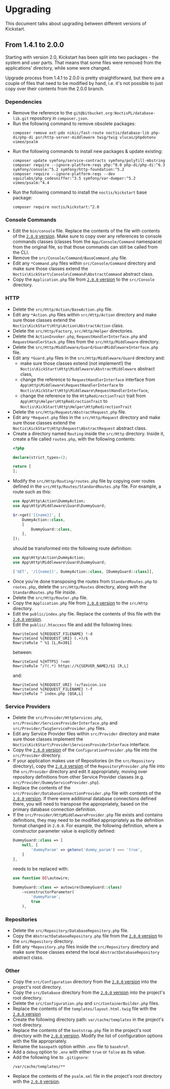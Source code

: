 # Upgrading

This document talks about upgrading between different versions of Kickstart.

## From 1.4.1 to 2.0.0

Starting with version 2.0, Kickstart has been split into two packages - the system and user parts. That means that
some files were removed from the applications' directory, while some were changed.

Upgrade process from 1.4.1 to 2.0.0 is pretty straightforward, but there are a couple of files that need to be modified
by hand, i.e. it's not possible to just copy over their contents from the 2.0.0 branch.

### Dependencies

* Remove the reference to the `git@bitbucket.org:NoctisPL/database-lib.git` repository in `composer.json`.
* Run the following command to remove obsolete packages:
  ```shell
  composer remove ext-pdo nikic/fast-route noctis/database-lib php-di/php-di psr/http-server-middleware twig/twig vlucas/phpdotenv vimeo/psalm
  ```
* Run the following commands to install new packages & update existing:
  ```shell
  composer update symfony/service-contracts symfony/polyfill-mbstring
  composer require --ignore-platform-reqs php:^8.0 php-di/php-di:^6.3 symfony/console:^5.2 symfony/http-foundation:^5.2
  composer require --ignore-platform-reqs --dev squizlabs/php_codesniffer:^3.5 symfony/var-dumper:^5.2 vimeo/psalm:^4.4
  ```
* Run the following command to install the `noctis/kickstart` base package:
  ```shell
  composer require noctis/kickstart:^2.0
  ```

### Console Commands

* Edit the `bin/console` file. Replace the contents of the file with contents of the
  [`2.0.0` version](https://github.com/Noctis/kickstart-app/blob/master/bin/console). Make sure to copy over any
  references to console commands classes (classes from the `App/Console/Command` namespace) from the original file,
  so that those commands can still be called from the CLI.
* Remove the `src/Console/Command/BaseCommand.php` file. 
* Edit any `*Command.php` files within `src/Console/Command` directory and make sure those classes extend the
  `Noctis\KickStart\Console\Command\AbstractCommand` abstract class.
* Copy the `Application.php` file from 
  [`2.0.0` version](https://github.com/Noctis/kickstart-app/blob/master/src/Console/Application.php) to the
  `src/Console` directory.
  
### HTTP

* Delete the `src/Http/Action/BaseAction.php` file.
* Edit any `*Action.php` files within `src/Http/Action` directory and make sure those classes extend the
  `Noctis\KickStart\Http\Action\AbstractAction` class.
* Delete the `src/Http/Factory`, `src/Http/Helper` directories.
* Delete the `ActionInvoker.php`, `RequestHandlerInterface.php` and `RequestHandlerStack.php` files from the
  `src/Http/Middleware` directory.
* Delete the `src/Http/Middleware/Guard/GuardMiddlewareInterface.php` file.
* Edit any `*Guard.php` files in the `src/Http/Middleware/Guard` directory and:
  * make sure those classes extend (not implement!) the `Noctis\KickStart\Http\Middleware\AbstractMiddleware` abstract 
    class,
  * change the reference to `RequestHandlerInterface` interface from `App\Http\Middleware\RequestHandlerInterface` to 
    `Noctis\KickStart\Http\Middleware\RequestHandlerInterface`,
  * change the reference to the `HttpRedirectionTrait` trait from `App\Http\Helper\HttpRedirectionTrait` to 
    `Noctis\KickStart\Http\Helper\HttpRedirectionTrait`
* Delete the `src/Http/Request/AbstractRequest.php` file.
* Edit any `*Request.php` files in the `src/Http/Request` directory and make sure those classes extend the
  `Noctis\KickStart\Http\Request\AbstractRequest` abstract class.
* Create a directory named `Routing` inside the `src/Http` directory. Inside it, create a file called
  `routes.php`, with the following contents:
  ```php
  <?php

  declare(strict_types=1);

  return [
  ];
  ```
* Modify the `src/Http/Routing/routes.php` file by copying over routes defined in the 
  `src/Http/Routes/StandardRoutes.php` file. For example, a route such as this:
  ```php
  use App\Http\Action\DummyAction;
  use App\Http\Middleware\Guard\DummyGuard;
  
  $r->get('[{name}]', [
      DummyAction::class,
      [
          DummyGuard::class,
      ],
  ]);
  ```
  should be transformed into the following route definition:
  ```php
  use App\Http\Action\DummyAction;
  use App\Http\Middleware\Guard\DummyGuard;
  
  ['GET', '/[{name}]', DummyAction::class, [DummyGuard::class]],
  ```
* Once you're done transposing the routes from `StandardRoutes.php` to `routes.php`, delete the `src/Http/Routes` 
  directory, along with the `StandardRoutes.php` file inside.
* Delete the `src/Http/Router.php` file.
* Copy the `Application.php` file from
  [`2.0.0` version](https://github.com/Noctis/kickstart-app/blob/master/src/Http/Application.php) to the `src/Http`
  directory.
* Edit the `public/index.php` file. Replace the contents of this file with the
  [`2.0.0` version](https://github.com/Noctis/kickstart-app/blob/master/public/index.php).
* Edit the `public/.htaccess` file and add the following lines:
  ```apacheconf
  RewriteCond %{REQUEST_FILENAME} !-d
  RewriteCond %{REQUEST_URI} (.+)/$
  RewriteRule ^ %1 [L,R=301]
  ```
  between:
  ```apacheconf
  RewriteCond %{HTTPS} !=on
  RewriteRule ^/?(.*) https://%{SERVER_NAME}/$1 [R,L]
  ```
  and:
  ```apacheconf
  RewriteCond %{REQUEST_URI} !=/favicon.ico
  RewriteCond %{REQUEST_FILENAME} !-f
  RewriteRule ^ index.php [QSA,L]
  ```

### Service Providers

* Delete the `src/Provider/HttpServices.php`, `src/Provider/ServicesProviderInterface.php` and 
  `src/Provider/TwigServiceProvider.php` files.
* Edit any Service Provider files within `src/Provider` directory and make sure those classes implement the
  `Noctis\KickStart\Provider\ServicesProviderInterface` interface.
* Copy the [`2.0.0` version](https://github.com/Noctis/kickstart-app/blob/master/src/Provider/ConfigurationProvider.php)
  of the `ConfigurationProvider.php` file into the `src/Provider` directory.
* If your application makes use of Repositories (in the `src/Repository` directory), copy the
  [`2.0.0` version](https://github.com/Noctis/kickstart-app/blob/master/src/Provider/RepositoryProvider.php) of the
  `RepositoryProvider.php` file into the `src/Provider` directory and edit it appropriately, moving over repository
  definitions from other Service Provider classes (e.g. `src/Provider/DummyServiceProvider.php`).
* Replace the contents of the `src/Provider/DatabaseConnectionProvider.php` file with contents of the
  [`2.0.0` version](https://github.com/Noctis/kickstart-app/blob/master/src/Provider/DatabaseConnectionProvider.php).
  If there were additional database connections defined there, you will need to transpose the appropriately, based on
  the primary database connection definition.
* If the `src/Provider/HttpMiddlewareProvider.php` file exists and contains definitions, they may need to be modified
  appropriately as the definition format changed in `2.0.0`. For example, the following definition, where a constructor
  parameter value is explicitly defined:
  ```php
  DummyGuard::class => [
      null, [
          'dummyParam' => getenv('dummy_param') === 'true',
      ]
  ],
  ```
  needs to be replaced with:
  ```php
  use function DI\autowire;
  
  DummyGuard::class => autowire(DummyGuard::class)
      ->constructorParameter(
          'dummyParam',
          true
      ),
  ```

### Repositories

* Delete the `src/Repository/DatabaseRepository.php` file.
* Copy the `AbstractDatabaseRepository.php` file from the 
  [`2.0.0` version](https://github.com/Noctis/kickstart-app/blob/master/src/Repository/AbstractDatabaseRepository.php)
  to the `src/Repository` directory.
* Edit any `*Repository.php` files inside the `src/Repository` directory and make sure those classes extend the local
  `AbstractDatabaseRepository` abstract class.
  
### Other

* Copy the `src/Configuration` directory from the 
  [`2.0.0` version](https://github.com/Noctis/kickstart-app/tree/master/src/Configuration) into the project's root
  directory.
* Copy the `src/Database` directory from the
  [`2.0.0` version](https://github.com/Noctis/kickstart-app/tree/master/src/Database) into the project's root directory.
* Delete the `src/Configuration.php` and `src/ContainerBuilder.php` files.
* Replace the contents of the `templates/layout.html.twig` file with the 
  [`2.0.0` version](https://github.com/Noctis/kickstart-app/blob/master/templates/layout.html.twig)
* Create the following directory path: `var/cache/templates` in the project's root directory.
* Replace the contents of the `bootstrap.php` file in the project's root directory with the
  [`2.0.0` version](https://github.com/Noctis/kickstart-app/blob/master/bootstrap.php). Modify the list of configuration
  options with the file appropriately.
* Rename the `basepath` option within `.env` file to `basehref`.
* Add a `debug` option to `.env` with either `true` or `false` as its value.
* Add the following line to `.gitignore`:
  ```gitignore
  /var/cache/templates/**
  ```
* Replace the contents of the `psalm.xml` file in the project's root directory with the
  [`2.0.0` version](https://github.com/Noctis/kickstart-app/blob/master/psalm.xml).
